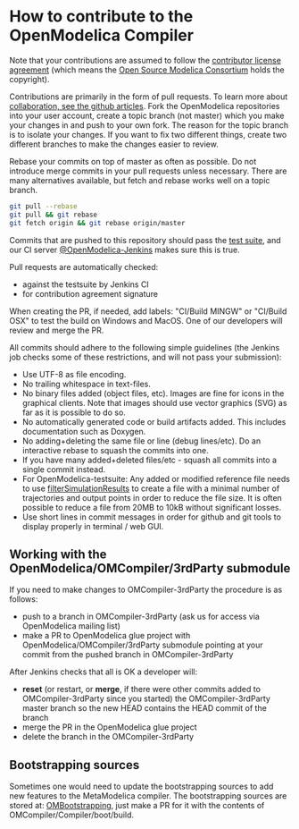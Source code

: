 # How to contribute to the OpenModelica Compiler

Note that your contributions are assumed to follow the [contributor license agreement](https://openmodelica.org/osmc-pl/osmc-pl-1.2.txt) (which means the [Open Source Modelica Consortium](https://openmodelica.org) holds the copyright).

Contributions are primarily in the form of pull requests.
To learn more about [collaboration, see the github articles](https://help.github.com/categories/collaborating/).
Fork the OpenModelica repositories into your user account, create a
topic branch (not master) which you make your changes in and push to
your own fork. The reason for the topic branch is to isolate your changes.
If you want to fix two different things, create two different branches
to make the changes easier to review.

Rebase your commits on top of master as often as possible. Do not introduce
merge commits in your pull requests unless necessary. There are many
alternatives available, but fetch and rebase works well on a topic branch.

```bash
git pull --rebase
git pull && git rebase
git fetch origin && git rebase origin/master
```

Commits that are pushed to this repository should pass the [test suite](https://github.com/OpenModelica/OpenModelica-testsuite),
and our CI server [@OpenModelica-Jenkins](https://test.openmodelica.org/jenkins/) makes sure this is true.

Pull requests are automatically checked:
* against the testsuite by Jenkins CI
* for contribution agreement signature

When creating the PR, if needed, add labels: "CI/Build MINGW" or "CI/Build OSX" to test the build on Windows and MacOS.
One of our developers will review and merge the PR.

All commits should adhere to the following simple guidelines (the Jenkins job checks some of these restrictions, and will not pass your submission):

* Use UTF-8 as file encoding.
* No trailing whitespace in text-files.
* No binary files added (object files, etc). Images are fine for icons in the graphical clients. Note that images should use vector graphics (SVG) as far as it is possible to do so.
* No automatically generated code or build artifacts added. This includes documentation such as Doxygen.
* No adding+deleting the same file or line (debug lines/etc). Do an interactive rebase to squash the commits into one.
* If you have many added+deleted files/etc - squash all commits into a single commit instead.
* For OpenModelica-testsuite: Any added or modified reference file needs to use [filterSimulationResults](https://openmodelica.org/doc/OpenModelicaUsersGuide/latest/scripting_api.html#filtersimulationresults) to create a file with a minimal number of trajectories and output points in order to reduce the file size. It is often possible to reduce a file from 20MB to 10kB without significant losses.
* Use short lines in commit messages in order for github and git tools to display properly in terminal / web GUI.

## Working with the OpenModelica/OMCompiler/3rdParty submodule

If you need to make changes to OMCompiler-3rdParty the procedure is as follows:
* push to a branch in OMCompiler-3rdParty (ask us for access via OpenModelica mailing list)
* make a PR to OpenModelica glue project with OpenModelica/OMCompiler/3rdParty submodule pointing at your commit from the pushed branch in OMCompiler-3rdParty

After Jenkins checks that all is OK a developer will:
* **reset** (or restart, or **merge**, if there were other commits added to OMCompiler-3rdParty since you started) the OMCompiler-3rdParty master branch so the new HEAD contains the HEAD commit of the branch
* merge the PR in the OpenModelica glue project
* delete the branch in the OMCompiler-3rdParty

## Bootstrapping sources

Sometimes one would need to update the bootstrapping sources to add new features to the MetaModelica compiler. The bootstrapping sources are stored at: [OMBootstrapping](https://github.com/OpenModelica/OMBootstrapping.git), just make a PR for it with the contents of OMCompiler/Compiler/boot/build.
